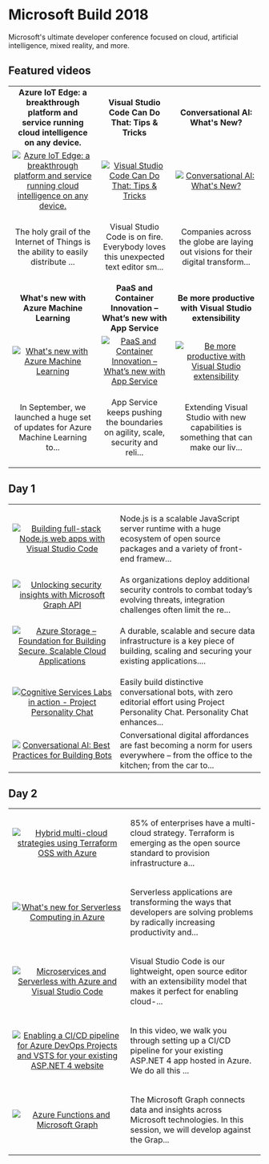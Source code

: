 # Microsoft Build 2018

Microsoft's ultimate developer conference focused on cloud, artificial intelligence, mixed reality, and more.

## Featured videos

|    |    |    |
|:--:|:--:|:--:|
|**Azure IoT Edge: a breakthrough platform and service running cloud intelligence on any device.**|**Visual Studio Code Can Do That: Tips & Tricks**|**Conversational AI: What's New?**|
|[![Azure IoT Edge: a breakthrough platform and service running cloud intelligence on any device.](https://sec.ch9.ms/ch9/f793/38a139e2-e1ba-43f3-ade4-73ffbeccf793/BRK3802_220.jpg)](./video01.md)|[![Visual Studio Code Can Do That: Tips & Tricks](https://sec.ch9.ms/ch9/ce84/6f83a5cb-43b3-4709-b6ae-6eac9a32ce84/BRK2136_220.jpg)](./video02.md)|[![Conversational AI: What's New?](https://sec.ch9.ms/ch9/f25f/ba68bb22-2f22-4fd8-ac15-463dc214f25f/BRK3232_220.jpg)](./video03.md)|
|<p>The holy grail of the Internet of Things is the ability to easily distribute ...|<p>Visual Studio Code is on fire. Everybody loves this unexpected text editor sm...|<p>Companies across the globe are laying out visions for their digital transform...|
|**What's new with Azure Machine Learning**|**PaaS and Container Innovation – What’s new with App Service**|**Be more productive with Visual Studio extensibility**|
|[![What's new with Azure Machine Learning](https://sec.ch9.ms/ch9/01db/25aa20e3-df51-4e15-9a75-56323bb601db/BRK3226_220.jpg)](./video04.md)|[![PaaS and Container Innovation – What’s new with App Service](https://sec.ch9.ms/ch9/5e2b/32930083-27ff-4d48-8fa1-4fb977dd5e2b/BRK2129_220.jpg)](./video05.md)|[![Be more productive with Visual Studio extensibility](https://sec.ch9.ms/ch9/d5d5/b0cd5593-0b73-40cd-9b42-f5462513d5d5/THR2002_220.jpg)](./video06.md)|
|<p>In September, we launched a huge set of updates for Azure Machine Learning to...|<p>App Service keeps pushing the boundaries on agility, scale, security and reli...|Extending Visual Studio with new capabilities is something that can make our liv...|

## Day 1

|    |   |
|:--:|:--|
|[![Building full-stack Node.js web apps with Visual Studio Code](https://sec.ch9.ms/ch9/276a/3e3babec-f69a-45c6-81c5-cea14d14276a/BRK2140_220.jpg)](./video07.md)|<p>Node.js is a scalable JavaScript server runtime with a huge ecosystem of open source packages and a variety of front-end framew...|
|[![Unlocking security insights with Microsoft Graph API](https://sec.ch9.ms/ch9/cfac/a13fcdd3-391a-4179-81db-c86fe124cfac/BRK2435_220.jpg)](./video08.md)|As organizations deploy additional security controls to combat today’s evolving threats, integration challenges often limit the re...|
|[![Azure Storage – Foundation for Building Secure, Scalable Cloud Applications](https://sec.ch9.ms/ch9/fbee/20d0c98a-effd-4a14-aa28-caa77a2efbee/BRK2112_220.jpg)](./video09.md)|<p>A durable, scalable and secure data infrastructure is a key piece of building, scaling and securing your existing applications....|
|[![Cognitive Services Labs in action -  Project Personality Chat](https://sec.ch9.ms/ch9/fb82/55f01f1a-6892-4ec3-8d25-94b08270fb82/THR3105_220.jpg)](./video10.md)|Easily build distinctive conversational bots, with zero editorial effort using Project Personality Chat. Personality Chat enhances...|
|[![Conversational AI: Best Practices for Building Bots](https://sec.ch9.ms/ch9/9d8a/7b7ed2e5-5888-47c4-b146-42c782469d8a/BRK3225_220.jpg)](./video11.md)|Conversational digital affordances are fast becoming a norm for users everywhere – from the office to the kitchen; from the car to...|

## Day 2

|    |   |
|:--:|:--|
|[![Hybrid multi-cloud strategies using Terraform OSS with Azure](https://sec.ch9.ms/ch9/2501/a66fce67-13cb-4b57-bb58-c9f74a652501/BRK2121_220.jpg)](./video12.md)|<p>85% of enterprises have a multi-cloud strategy. Terraform is emerging as the open source standard to provision infrastructure a...|
|[![What's new for Serverless Computing in Azure](https://sec.ch9.ms/ch9/54bd/8343ce5a-652f-4f00-875a-49e1590454bd/BRK2137_220.jpg)](./video13.md)|<p>Serverless applications are transforming the ways that developers are solving problems by radically increasing productivity and...|
|[![Microservices and Serverless with Azure and Visual Studio Code](https://sec.ch9.ms/ch9/28b6/f9bdceb2-ff01-478f-9432-18239ab828b6/THR2039_220.jpg)](./video14.md)|<p>Visual Studio Code is our lightweight, open source editor with an extensibility model that makes it perfect for enabling cloud-...|
|[![Enabling a CI/CD pipeline for Azure DevOps Projects and VSTS for your existing ASP.NET 4 website](https://sec.ch9.ms/ch9/d673/90eea289-6c13-42a1-b8a8-3ef8aeaad673/THR5052_220.jpg)](./video15.md)|<p>In this video, we walk you through setting up a CI/CD pipeline for your existing ASP.NET 4 app hosted in Azure. We do all this ...|
|[![Azure Functions and Microsoft Graph](https://sec.ch9.ms/ch9/b4f7/bc61b012-5b92-4ecf-92a5-64d87b11b4f7/THR3302_220.jpg)](./video16.md)|<p>The Microsoft Graph connects data and insights across Microsoft technologies. In this session, we will develop against the Grap...|

